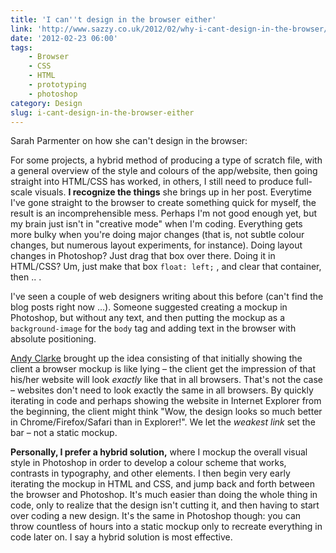 ```yaml
---
title: 'I can''t design in the browser either'
link: 'http://www.sazzy.co.uk/2012/02/why-i-cant-design-in-the-browser/'
date: '2012-02-23 06:00'
tags:
    - Browser
    - CSS
    - HTML
    - prototyping
    - photoshop
category: Design
slug: i-cant-design-in-the-browser-either
---
```


Sarah Parmenter on how she can't design in the browser:

>  For some projects, a hybrid method of producing a type of scratch file, with a general overview of the style and colours of the app/website, then going straight into HTML/CSS has worked, in others, I still need to produce full-scale visuals.
**I recognize the things** she brings up in her post. Everytime I've gone straight to the browser to create something quick for myself, the result is an incomprehensible mess. Perhaps I'm not good enough yet, but my brain just isn't in "creative mode" when I'm coding. Everything gets more bulky when you're doing major changes (that is, not subtle colour changes, but numerous layout experiments, for instance). Doing layout changes in Photoshop? Just drag that box over there. Doing it in HTML/CSS? Um, just make that box `float: left;` , and clear that container, then .. .  I've seen a couple of web designers writing about this before (can't find the blog posts right now …). Someone suggested creating a mockup in Photoshop, but without any text, and then putting the mockup as a `background-image` for the `body` tag and adding text in the browser with absolute positioning.  [Andy Clarke](http://www.stuffandnonsense.co.uk/) brought up the idea consisting of that initially showing the client a browser mockup is like lying – the client get the impression of that his/her website will look _exactly_ like that in all browsers. That's not the case – websites don't need to look exactly the same in all browsers. By quickly iterating in code and perhaps showing the website in Internet Explorer from the beginning, the client might think "Wow, the design looks so much better in Chrome/Firefox/Safari than in Explorer!". We let the _weakest link_ set the bar – not a static mockup.  **Personally, I prefer a hybrid solution,** where I mockup the overall visual style in Photoshop in order to develop a colour scheme that works, contrasts in typography, and other elements. I then begin very early iterating the mockup in HTML and CSS, and jump back and forth between the browser and Photoshop. It's much easier than doing the whole thing in code, only to realize that the design isn't cutting it, and then having to start over coding a new design. It's the same in Photoshop though: you can throw countless of hours into a static mockup only to recreate everything in code later on. I say a hybrid solution is most effective.
